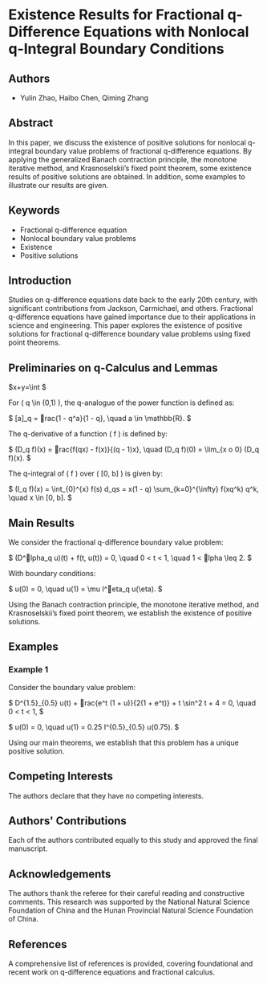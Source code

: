 # Existence Results for Fractional q-Difference Equations with Nonlocal q-Integral Boundary Conditions

## Authors
- Yulin Zhao, Haibo Chen, Qiming Zhang  

## Abstract
In this paper, we discuss the existence of positive solutions for nonlocal q-integral boundary value problems of fractional q-difference equations. By applying the generalized Banach contraction principle, the monotone iterative method, and Krasnoselskii’s fixed point theorem, some existence results of positive solutions are obtained. In addition, some examples to illustrate our results are given.

## Keywords
- Fractional q-difference equation  
- Nonlocal boundary value problems  
- Existence  
- Positive solutions  

## Introduction
Studies on q-difference equations date back to the early 20th century, with significant contributions from Jackson, Carmichael, and others. Fractional q-difference equations have gained importance due to their applications in science and engineering. This paper explores the existence of positive solutions for fractional q-difference boundary value problems using fixed point theorems.

## Preliminaries on q-Calculus and Lemmas

$x+y=\int $

For \( q \in (0,1) \), the q-analogue of the power function is defined as:

$
[a]_q = rac{1 - q^a}{1 - q}, \quad a \in \mathbb{R}.
$

The q-derivative of a function \( f \) is defined by:

$
(D_q f)(x) = rac{f(qx) - f(x)}{(q - 1)x}, \quad (D_q f)(0) = \lim_{x 	o 0} (D_q f)(x).
$

The q-integral of \( f \) over \( [0, b] \) is given by:

\$
(I_q f)(x) = \int_{0}^{x} f(s) d_qs = x(1 - q) \sum_{k=0}^{\infty} f(xq^k) q^k, \quad x \in [0, b].
\$

## Main Results

We consider the fractional q-difference boundary value problem:

\$
(D^lpha_q u)(t) + f(t, u(t)) = 0, \quad 0 < t < 1, \quad 1 < lpha \leq 2.
\$

With boundary conditions:

\$
u(0) = 0, \quad u(1) = \mu I^eta_q u(\eta).
\$

Using the Banach contraction principle, the monotone iterative method, and Krasnoselskii’s fixed point theorem, we establish the existence of positive solutions.

## Examples

### Example 1

Consider the boundary value problem:

\$
D^{1.5}_{0.5} u(t) + rac{e^t (1 + u)}{2(1 + e^t)} + t \sin^2 t + 4 = 0, \quad 0 < t < 1,
\$

\$
u(0) = 0, \quad u(1) = 0.25 I^{0.5}_{0.5} u(0.75).
\$

Using our main theorems, we establish that this problem has a unique positive solution.

## Competing Interests
The authors declare that they have no competing interests.

## Authors' Contributions
Each of the authors contributed equally to this study and approved the final manuscript.

## Acknowledgements
The authors thank the referee for their careful reading and constructive comments. This research was supported by the National Natural Science Foundation of China and the Hunan Provincial Natural Science Foundation of China.

## References
A comprehensive list of references is provided, covering foundational and recent work on q-difference equations and fractional calculus.
